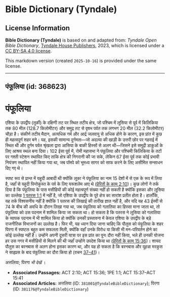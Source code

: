 # Bible Dictionary (Tyndale)

## License Information

**Bible Dictionary (Tyndale)** is based on and adapted from: _Tyndale Open Bible Dictionary_, [Tyndale House Publishers](https://tyndaleopenresources.com/), 2023, which is licensed under a [CC BY-SA 4.0 license](https://creativecommons.org/licenses/by-sa/4.0/legalcode.en).

This markdown version (created `2025-10-16`) is provided under the same license.



--------------------------------

## पंफूलिया (id: 368623)

पंफूलिया
========

एशिया के उपद्वीप (तुर्की) के दक्षिणी तट पर स्थित तटीय क्षेत्र, जो पश्चिम में लूसिया से पूर्व में किलिकिया तक 80 मील (128\.7 किलोमीटर) और समुद्र तट से वृषभ पर्वत तक लगभग 20 मील (32\.2 किलोमीटर) चौड़ा है। संकीर्ण तटीय मैदान, अत्यधिक गर्म और आर्द्र जलवायु से अधिक होने के कारण, इस प्रांत में कुछ ही महत्वपूर्ण शहर बने। यह, इसकी सामान्य दुर्गमता—जो अदल्या की खाड़ी के उत्तरी छोर पर गहराई में स्थित थी और दुर्गम पर्वत श्रृंखला द्वारा आसिया के बाकी हिस्सों से अलग थी—जिसने इसे समुद्री डाकुओं के लिए आश्रय स्थल बना दिया। 102 ईसा पूर्व में, रोमी महासभा ने पंफूलिया और पश्चिमी किलिकिया के तटों पर गश्ती स्टेशन स्थापित किए ताकि क्षेत्र की निगरानी की जा सके, लेकिन 67 ईसा पूर्व तक कोई प्रभावी नियंत्रण स्थापित नहीं किया गया था, जब पॉमपे को भूमध्य सागर को साफ करने के लिए असीमित सन्साधन दिए गए थे।

स्पष्ट रूप से प्रान्त में यहूदी आबादी थी क्योंकि लूका ने पंफूलिया का नाम 15 देशों में से एक के रूप में लिया है, जहाँ से यहूदी पिन्तेकुस्त के पर्व के लिए यरूशलेम आए थे ([प्रेरितों के काम 2:10](https://ref.ly/Acts2:10))। कुछ लोगों ने तर्क दिया है कि पंफूलिया के पास मसीहियों की कोई महत्वपूर्ण संख्या नहीं हो सकती है क्योंकि इसका और लूसिया का उल्लेख [1 पतरस 1:1](https://ref.ly/1Pet1:1) में नहीं है, जो एशिया के उपद्वीप के पूरे क्षेत्र का सारांश प्रतीत होता है। हालाँकि, यह तर्क विश्वसनीय नहीं है क्योंकि 1 पतरस की लिखाई की तारीख ज्ञात नहीं है, और यदि यह 43 ईस्वी से 74 के बीच की अवधि के दौरान लिखा गया था, जब पंफूलिया को गलातिया का हिस्सा माना जाता था, तो पंफूलिया को उस पदनाम में शामिल किया जा सकता था। हो सकता है कि पतरस ने लूसिया को गलातिया के व्यापक पदनाम में भी शामिल किया हो क्योंकि उनकी प्रस्तावना में केवल एशिया के उपद्वीप के बड़े राजनीतिक विभाजनों का उल्लेख है। फिर भी, यह ध्यान दिया जाना चाहिए कि पौलुस को पंफूलिया के शहर पिरगा में स्पष्टतः बहुत कम सफलता मिली, क्योंकि वहाँ उनके विरोध या किसी भी मन\-परिवर्तन होने का कोई उल्लेख नहीं है। उन्होंने अपनी दूसरी यात्रा पर इस प्रांत का पुनः दौरा नहीं किया, भले ही उनकी योजना हर उस नगर में मसीहियों से मिलने की थी जहाँ उन्होंने उपदेश किया था ([प्रेरितों के काम 15:36](https://ref.ly/Acts15:36))। शायद पौलुस का बरनबास से अलग होना इसका कारण था, और यह हो सकता है कि बरनबास और यूहन्ना मरकुस ने साइप्रस के बाद पंफूलिया का दौरा किया हो (वचन [37–41](https://ref.ly/Acts15:37-Acts15:41))।

अत्तलिया; पिरगा *भी देखें* ।

* **Associated Passages:** ACT 2:10; ACT 15:36; 1PE 1:1; ACT 15:37–ACT 15:41
* **Associated Articles:** अत्तलिया (ID: `381001@TyndaleBibleDictionary`); पिरगा (ID: `381176@TyndaleBibleDictionary`)

